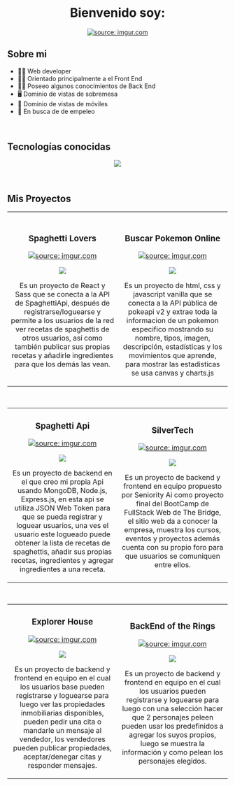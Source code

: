 <div align="center">
<h1 align="center">Bienvenido soy: </h1>
<a href=""><img src="https://i.imgur.com/XiktXlR.png" title="source: imgur.com" /></a>
</div>

## Sobre mi
 
- 🧑‍💻 Web developer
- 🤵‍♂️ Orientado principalmente a el Front End 
- 👨‍🔧 Poseeo algunos conocimientos de Back End
- 🖥️ Dominio de vistas de sobremesa
- 📲 Dominio de vistas de móviles
- 💼 En busca de de empeleo
<br>

## Tecnologías conocidas
<!--tech stack icons-->
<p align="center">
  <a href="https://skillicons.dev">
    <img src="https://skillicons.dev/icons?i=vscode,bash,html,css,js,git,github,docker,npm,nodejs,express,mysql,mongodb,postman,vite,react,sass,linkedin&perline=9" />
  </a>
</p>
<br>
<!-------------------------->

## Mis Proyectos 
<table>
<tr>
<td width="50%">
<h3 align="center">Spaghetti Lovers</h3>
<div align="center">
<a href="https://github.com/LuisFPE/SpaghettiLovers" target="_blank">
<img src="https://i.imgur.com/l8Clmfs.png" title="source: imgur.com" />
</a>
<p>
<a href="https://github.com/LuisFPE/SpaghettiLovers" target="_blank">
<img src="https://img.shields.io/badge/CÓDIGO-ff9?style=for-the-badge&logo=github&logoColor=white&labelColor=rgb(204, 133, 255)&color=rgb(204, 133, 255)">
</a>
</p>
<p>Es un proyecto de React y Sass que se conecta a la API de SpaghettiApi, después de registrarse/loguearse y permite a los usuarios de la red ver recetas de spaghettis de otros usuarios, así como también publicar sus propias recetas y añadirle ingredientes para que los demás las vean.</p>
</div>
                                                                                      
</td>

<td width="50%">
               <br>
<h3 align="center">Buscar Pokemon Online</h3>
<div align="center">
<a href="https://github.com/LuisFPE/BuscarPokemonOnline.com" target="_blank">
<img src="https://i.imgur.com/vBqxiv1.png" title="source: imgur.com" />
</a>
<p>
<a href="https://github.com/LuisFPE/BuscarPokemonOnline.com" target="_blank">
<img src="https://img.shields.io/badge/CÓDIGO-ff9?style=for-the-badge&logo=github&logoColor=white&labelColor=rgb(38, 109, 211)&color=rgb(38, 109, 211)">
</a>
</p>
<p>Es un proyecto de html, css y javascript vanilla que se conecta a la API pública de pokeapi v2 y extrae toda la informacion de un pokemon especifico mostrando su nombre, tipos, imagen, descripción, estadísticas y los movimientos que aprende, para mostrar las estadisticas se usa canvas y charts.js</p>
</div>                                                             
</table>                                                                                 
</div>
<br>

<table>
<tr>
<td width="50%">
<h3 align="center">Spaghetti Api</h3>
<div align="center">
<a href="https://github.com/LuisFPE/SpaghettiApi" target="_blank">
<img src="https://i.imgur.com/Z7LXiKv.png" title="source: imgur.com" />
</a>
<p>
<a href="https://github.com/LuisFPE/SpaghettiApi" target="_blank">
<img src="https://img.shields.io/badge/CÓDIGO-ff9?style=for-the-badge&logo=github&logoColor=white&labelColor=rgb(38, 109, 211)&color=rgb(38, 109, 211)">
</a>
</p>
<p>Es un proyecto de backend en el que creo mi propia Api usando MongoDB, Node.js, Express.js, en esta api se utiliza JSON Web Token para que se pueda registrar y loguear usuarios, una ves el usuario este logueado puede obtener la lista de recetas de spaghettis, añadir sus propias recetas, ingredientes y agregar ingredientes a una receta.</p>
</div>
                                                                                      
</td>       

<td width="50%">
<h3 align="center">SilverTech</h3>
<div align="center">
<a href="https://github.com/LuisFPE/SeniorityAi" target="_blank">
<img src="https://i.imgur.com/zpxMcd4.png" title="source: imgur.com" />
</a>
<p>
<a href="https://github.com/LuisFPE/SeniorityAi" target="_blank">
<img src="https://img.shields.io/badge/CÓDIGO-ff9?style=for-the-badge&logo=github&logoColor=white&labelColor=rgb(204, 133, 255)&color=rgb(204, 133, 255)">
</a>
</p>
<p>Es un proyecto de backend y frontend en equipo propuesto por Seniority Ai como proyecto final del BootCamp de FullStack Web de The Bridge, el sitio web da a conocer la empresa, muestra los cursos, eventos y proyectos además cuenta con su propio foro para que usuarios se comuniquen entre ellos.</p>

</div>
                                                                                      
</td>  
</table>                                                                                 
</div>
<br>

<table>
<tr>
<td width="50%">
<h3 align="center">Explorer House</h3>
<div align="center">
<a href="https://github.com/LuisFPE/explorer-house" target="_blank">
<img src="https://i.imgur.com/7XRieMK.png" title="source: imgur.com" />
</a>
<p>
<a href="https://github.com/LuisFPE/explorer-house" target="_blank">
<img src="https://img.shields.io/badge/CÓDIGO-ff9?style=for-the-badge&logo=github&logoColor=white&labelColor=rgb(204, 133, 255)&color=rgb(204, 133, 255)">
</a>
</p>
<p>Es un proyecto de backend y frontend en equipo en el cual los usuarios base pueden registrarse y loguearse para luego ver las propiedades inmobiliarias disponibles, pueden pedir una cita o mandarle un mensaje al vendedor, los vendedores pueden publicar propiedades, aceptar/denegar citas y responder mensajes.</p>
</div>
                                                                                      
</td>       

<td width="50%">
<h3 align="center">BackEnd of the Rings</h3>
<div align="center">
<a href="https://github.com/LuisFPE/BackendOfTheRings" target="_blank">
<img src="https://i.imgur.com/0cPTQVh.png" title="source: imgur.com" />
</a>
<p>
<a href="https://github.com/LuisFPE/BackendOfTheRings" target="_blank">
<img src="https://img.shields.io/badge/CÓDIGO-ff9?style=for-the-badge&logo=github&logoColor=white&labelColor=rgb(38, 109, 211)&color=rgb(38, 109, 211)">
</a>
</p>
<p>Es un proyecto de backend y frontend en equipo en el cual los usuarios pueden registrarse y loguearse para luego con una selección hacer que 2 personajes peleen pueden usar los predefinidos a agregar los suyos propios, luego se muestra la información y como pelean los personajes elegidos.</p>

</div>
                                                                                      
</td>  
</table>                                                                                 
</div>
<br>


